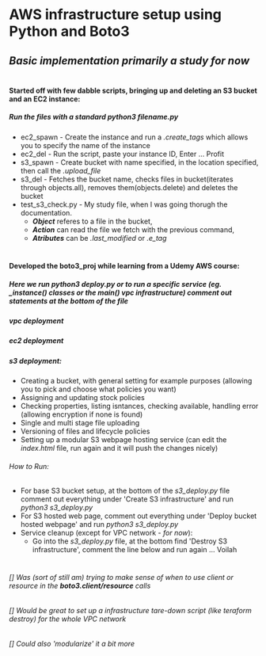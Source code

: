 # AWS infrastructure setup using Python and Boto3
## *Basic implementation primarily a study for now*

#                                                   
#### Started off with few dabble scripts, bringing up and deleting an S3 bucket and an EC2 instance:
##### __Run the files with a standard *python3 filename.py*__
* ec2_spawn - Create the instance and run a *.create_tags* which allows you to specify the name of the instance
* ec2_del - Run the script, paste your instance ID, Enter ... Profit
* s3_spawn - Create bucket with name specified, in the location specified, then call the *.upload_file*
* s3_del - Fetches the bucket name, checks files in bucket(iterates through objects.all), removes them(objects.delete) and deletes the bucket
* test_s3_check.py - My study file, when I was going thorugh the documentation.
  * __*Object*__ referes to a file in the bucket,
  * __*Action*__ can read the file we fetch with the previous command,
  * __*Atributes*__ can be *.last_modified* or *.e_tag*


#                                                   
#### Developed the boto3_proj while learning from a Udemy AWS course:
##### __Here we run *python3 deploy.py* or to run a specific service (eg. *_instance()* classes or the *main()* vpc infrastructure) comment out  statements at the bottom of the file__
##### vpc deployment #####
##### ec2 deployment #####
##### s3 deployment: #####
  * Creating a bucket, with general setting for example purposes (allowing you to pick and choose what policies you want)
  * Assigning and updating stock policies
  * Checking properties, listing isntances, checking available, handling error (allowing encryption if none is found)
  * Single and multi stage file uploading
  * Versioning of files and lifecycle policies
  * Setting up a modular S3 webpage hosting service (can edit the _index.html_ file, run again and it will push the changes nicely)
  ###### How to Run: ######
  * For base S3 bucket setup, at the bottom of the _s3_deploy.py_ file comment out everything under 'Create S3 infrastructure' and run _python3 s3_deploy.py_
  * For S3 hosted web page, comment out everything under 'Deploy bucket hosted webpage' and run _python3 s3_deploy.py_
* Service cleanup (except for VPC network - _for now_):
  * Go into the _s3_deploy.py_ file, at the bottom find 'Destroy S3 infrastructure', comment the line below and run again ... Voilah
#                                                      



###### [] Was (*sort of still am*) trying to make sense of when to use client or resource in the __boto3.*client/resource*__ calls

###### [] Would be great to set up a infrastructure tare-down script (like teraform destroy) for the whole VPC network

###### [] Could also 'modularize' it a bit more

